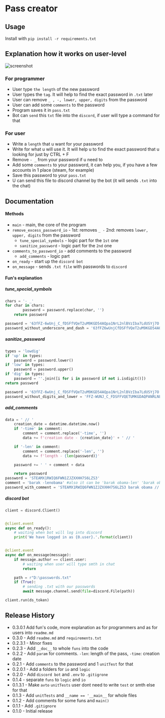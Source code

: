 # Pass creator
## Usage
Install with `pip install -r requirements.txt`
## Explanation how it works on user-level
![screenshot](https://raw.githubusercontent.com/Orewek/somestuff/master/explain.gif)
### For programmer
* User type `the length` of the new password
* User types the `tag`. It will help to find the exact password in `.txt` later
* User can remove `_ , -, lower, upper, digits` from the password
* User can add some `comments` to the password
* Program saves it in `pass.txt`
* Bot can `send` this `txt` file into the `discord`, if user will type a command for that

### For user 
* Write a `length` that u want for your password
* Write for what u will use it. It will help u to find the exact password that u looking for just by CTRL + F
* Remove `- _` from your password if u need to
* Add some `comments` to your password, it can help you, if you have a few accounts in 1 place (steam, for example)
* Save this password to your `pass.txt`
* U can send this file to discord channel by the bot (it will sends `.txt` into the chat)


## Documentation

#### Methods
* `main` - main, the core of the program
* `remove_excess_password_io` - 1st: removes `_ -` 2nd: removes `lower, upper, digits` from the password
    * `tune_special_symbols` - logic part for the `1st` one
    * `sanitize_password` - logic part for the `2nd` one
* `comments_to_password_io` - add comments to the password
    * `add_comments` - logic part
* `on_ready` - start up the `discord bot`
* `on_message` - sends `.txt file` with passwords to `discord`

#### Fun's explanation
##### tune_special_symbols
```py
chars = '- _'
for char in chars:
        password = password.replace(char, '')
    return password

password = '63fFZ-6wUnj_C_fDSFfVQeT2uM9KGD54AQpa1NrL2nlBVzIba7LdUSYj7O'
password_without_underscore_and_dash = '63fFZ6wUnjCfDSFfVQeT2uM9KGD54AQpa1NrL2nlBVzIba7LdUSYj7O'
```
##### sanitize_password
```py
types = 'lowdig'
if 'up' in types:
    password = password.lower()
if 'low' in types:
    password = password.upper()
if 'dig' in types:
    password = ''.join([i for i in password if not i.isdigit()])
return password

password = '63fFZ-6wUnj_C_fDSFfVQeT2uM9KGD54AQpa1NrL2nlBVzIba7LdUSYj7O'
password_without_digits_and_lower = 'FFZ-WUNJ_C_FDSFFVQETUMKGDAQPANRLNLBVZIBALDUSYJO'
```
##### add_comments
```py
data = ' // '
    creation_date = datetime.datetime.now()
    if '-time' in comment:
        comment = comment.replace('-time', '')
        data += f'creation date - {creation_date}' + ' // '

    if '-len' in comment:
        comment = comment.replace('-len', '')
        data += f'length - {len(password)}'

    password += ' ' + comment + data

    return password
password = 'STEAMX1RWIQ6FWN1ZJZXXHH7S6LZS3'
comment = 'barak -lenobama' #also it can be 'barak obama-len' 'barak obama -len' etc
password_with_comment = 'STEAMX1RWIQ6FWN1ZJZXXHH7S6LZS3 barak obama // length - 30'
```
##### discord bot
```py
client = discord.Client()


@client.event
async def on_ready():
    # waiting when bot will log into discord
    print('We have logged in as {0.user}.'.format(client))


@client.event
async def on_message(message):
    if message.author == client.user:
        # waiting when user will type smth in chat
        return

    path = r"D:\passwords.txt"
    if (True):
        # sending .txt with our passwords
        await message.channel.send(file=discord.File(path))

client.run(ds_token)
```
## Release History
* 0.3.0.1 Add fun's code, more explanation as for programmers and as for users into `readme.md`
* 0.3.0 - Add `readme.md` and `requirements.txt`
* 0.2.3.1 - Minor fixes
* 0.2.3 - Add `__doc__` to whole `funs` into the code
* 0.2.2 - Add `param` for comments. `-len`: length of the pass, `-time`: creation date
* 0.2.1 - Add `comments` to the password and 1 `unitTest` for that
* 0.2.0.1 - Add a folders for `io` and `logic`
* 0.2.0 - Add `discord bot` and `.env` to `.gitigrone`
* 0.1.4 - separate `funs` to `logic` and `io`
* 0.1.3.1 - Make `avto` `unitTests` user dont need to write `test` or smth else for that
* 0.1.3 - Add `unitTests` and `__name == '__main__` for whole files
* 0.1.2 - Add comments for some funs and `main()`
* 0.1.1 - Add `.gitignore`
* 0.1.0 - Initial release

